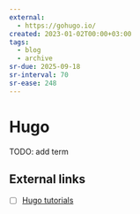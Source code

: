 ```yaml
---
external:
  - https://gohugo.io/
created: 2023-01-02T00:00+03:00
tags:
  - blog
  - archive
sr-due: 2025-09-18
sr-interval: 70
sr-ease: 248
---
```


# Hugo

TODO: add term

## External links

- [ ] [Hugo tutorials](https://mertbakir.gitlab.io/hugo/)
